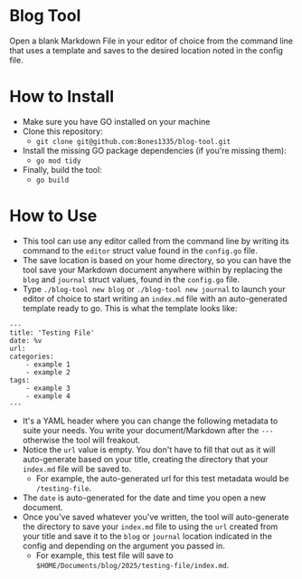 # Blog Tool

Open a blank Markdown File in your editor of choice from the command line that uses a template and saves to the desired location noted in the config file.

# How to Install

- Make sure you have GO installed on your machine
- Clone this repository: 
    - `git clone git@github.com:Bones1335/blog-tool.git`
- Install the missing GO package dependencies (if you're missing them):
    - `go mod tidy`
- Finally, build the tool:
    - `go build`

# How to Use

- This tool can use any editor called from the command line by writing its command to the `editor` struct value found in the `config.go` file.
- The save location is based on your home directory, so you can have the tool save your Markdown document anywhere within by replacing the `blog` and `journal` struct values, found in the `config.go` file.
- Type `./blog-tool new blog` or `./blog-tool new journal` to launch your editor of choice to start writing an `index.md` file with an auto-generated template ready to go. This is what the template looks like:
```
---
title: 'Testing File'
date: %v
url: 
categories: 
    - example 1
    - example 2
tags:
    - example 3
    - example 4
---
```
- It's a YAML header where you can change the following metadata to suite your needs. You write your document/Markdown after the `---` otherwise the tool will freakout. 
- Notice the `url` value is empty. You don't have to fill that out as it will auto-generate based on your title, creating the directory that your `index.md` file will be saved to.
    - For example, the auto-generated url for this test metadata would be `/testing-file`.
- The `date` is auto-generated for the date and time you open a new document.
- Once you've saved whatever you've written, the tool will auto-generate the directory to save your `index.md` file to using the `url` created from your title and save it to the `blog` or `journal` location indicated in the config and depending on the argument you passed in.
    - For example, this test file will save to `$HOME/Documents/blog/2025/testing-file/index.md`.
